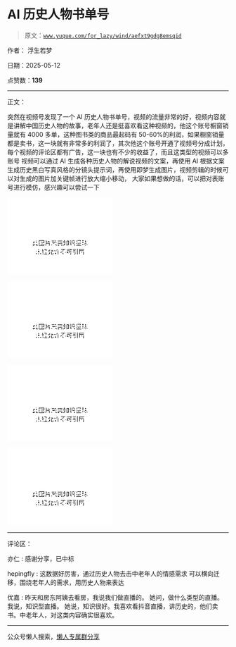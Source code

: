 # AI 历史人物书单号

> 原文：[`www.yuque.com/for_lazy/wind/aefxt9gdg8emsqid`](https://www.yuque.com/for_lazy/wind/aefxt9gdg8emsqid)

作者： 浮生若梦

日期：2025-05-12

点赞数：**139**

* * *

正文：

突然在视频号发现了一个 AI 历史人物书单号，视频的流量非常的好，视频内容就是讲解中国历史人物的故事，老年人还是挺喜欢看这种视频的，他这个账号橱窗销量就有 4000 多单，这种图书类的商品最起码有 50-60%的利润，如果橱窗销量都是卖书，这一块就有非常多的利润了，其次他这个账号开通了视频号分成计划，每个视频的评论区都有广告，这一块也有不少的收益了，而且这类型的视频可以多账号
视频可以通过 AI 生成各种历史人物的解说视频的文案，再使用 AI 根据文案生成历史黑白写真风格的分镜头提示词，再使用即梦生成图片，视频剪辑的时候可以对生成的图片加关键帧进行放大缩小移动，
大家如果想做的话，可以把对表账号进行模仿，感兴趣可以尝试一下

![](img/70921b38a34e188dd94efdc3e74e34a4.png "None")

![](img/34aea11fc31f801a411e23bd8d12f46d.png "None")

![](img/cda9d29e55f9f91a6a62048f9b925f1f.png "None")

![](img/c74089cebaf93a39668d3974a351384a.png "None")

* * *

评论区：

亦仁 : 感谢分享，已中标

hepingfly : 这数据好厉害，通过历史人物去击中老年人的情感需求 可以横向迁移，围绕老年人的需求，用历史人物来表达

优嘉 : 昨天和房东阿姨去看房，我说我们做直播的。 她问，做什么类型的直播。 我说，知识型直播。
她说，知识很好。我喜欢看抖音直播，讲历史的，他们卖书。中老年人，对这类内容确实很喜欢。

* * *

公众号懒人搜索，[懒人专属群分享](https://lazybook.fun/#/blog/group)
